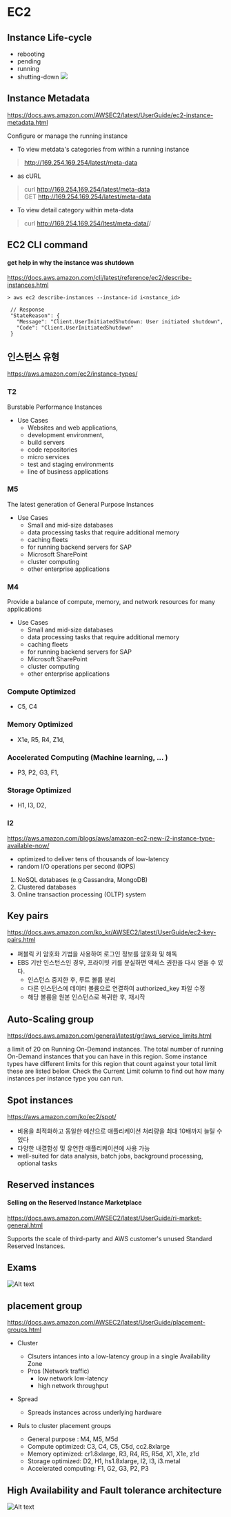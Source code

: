 # EC2

## Instance Life-cycle
  - rebooting
  - pending
  - running
  - shutting-down
![](https://docs.aws.amazon.com/AWSEC2/latest/UserGuide/images/instance_lifecycle.png)

## Instance Metadata 
https://docs.aws.amazon.com/AWSEC2/latest/UserGuide/ec2-instance-metadata.html

Configure or manage the running instance

  - To view metdata's categories from within a running instance
  > http://169.254.169.254/latest/meta-data
  - as cURL
  > curl http://169.254.169.254/latest/meta-data<br>
  > GET http://169.254.169.254/latest/meta-data

  - To view detail category within meta-data
  > curl http://169.254.169.254/ltest/meta-data/<category-name>/
  

## EC2 CLI command
#### get help in why the instance was shutdown
https://docs.aws.amazon.com/cli/latest/reference/ec2/describe-instances.html

``` > aws ec2 describe-instances --instance-id i<nstance_id> ```
``` 
 // Response
 "StateReason": {
   "Message": "Client.UserInitiatedShutdown: User initiated shutdown",
   "Code": "Client.UserInitiatedShutdown"
 }
```


## 인스턴스 유형
https://aws.amazon.com/ec2/instance-types/

### T2
Burstable Performance Instances
  - Use Cases
    + Websites and web applications,
    + development environment,
    + build servers
    + code repositories
    + micro services
    + test and staging environments
    + line of business applications

### M5
The latest generation of General Purpose Instances
  - Use Cases
    + Small and mid-size databases
    + data processing tasks that require additional memory
    + caching fleets
    + for running backend servers for SAP
    + Microsoft SharePoint
    + cluster computing
    + other enterprise applications

### M4
Provide a balance of compute, memory, and network resources for many applications
  - Use Cases
    + Small and mid-size databases
    + data processing tasks that require additional memory
    + caching fleets
    + for running backend servers for SAP
    + Microsoft SharePoint
    + cluster computing
    + other enterprise applications

### Compute Optimized
  - C5, C4
### Memory Optimized
  - X1e, R5, R4, Z1d, 
### Accelerated Computing (Machine learning, ... )
  - P3, P2, G3, F1, 
### Storage Optimized
  - H1, I3, D2, 

### I2 
https://aws.amazon.com/blogs/aws/amazon-ec2-new-i2-instance-type-available-now/

  - optimized to deliver tens of thousands of low-latency
  - random I/O operations per second (IOPS)
    
  1. NoSQL databases (e.g Cassandra, MongoDB)
  2. Clustered databases
  3. Online transaction processing (OLTP) system


## Key pairs
https://docs.aws.amazon.com/ko_kr/AWSEC2/latest/UserGuide/ec2-key-pairs.html

  - 퍼블릭 키 암호화 기법을 사용하여 로그인 정보를 암호화 및 해독
  - EBS 기반 인스턴스인 경우, 프라이빗 키를 분실하면 액세스 권한을 다시 얻을 수 있다.
    + 인스턴스 중지한 후, 루트 볼륨 분리
    + 다른 인스턴스에 데이터 볼륨으로 연결하여 authorized_key 파일 수정
    + 해당 볼륨을 원본 인스턴스로 복귀한 후, 재시작


## Auto-Scaling group
https://docs.aws.amazon.com/general/latest/gr/aws_service_limits.html

a limit of 20 on Running On-Demand instances.
The total number of running On-Demand instances that you can have in this region. 
Some instance types have different limits for this region that count against your total limit
these are listed below. Check the Current Limit column to find out how many instances per instance type you can run.

## Spot instances
https://aws.amazon.com/ko/ec2/spot/
  - 비용을 최적화하고 동일한 예산으로 애플리케이션 처리량을 최대 10배까지 늘릴 수 있다
  - 다양한 내결함성 및 유연한 애플리케이션에 사용 가능
  - well-suited for data analysis, batch jobs, background processing, optional tasks

## Reserved instances
#### Selling on the Reserved Instance Marketplace
https://docs.aws.amazon.com/AWSEC2/latest/UserGuide/ri-market-general.html

Supports the scale of third-party and AWS customer's unused Standard Reserved Instances.

## Exams
![Alt text](./images/spot-instances.jpeg "spot instances")


## placement group
https://docs.aws.amazon.com/AWSEC2/latest/UserGuide/placement-groups.html

  - Cluster
    + Clsuters intances into a low-latency group in a single Availability Zone
    + Pros (Network traffic)
      * low network low-latency
      * high network throughput

  - Spread
    + Spreads instances across underlying hardware

  - Ruls to cluster placement groups
    + General purpose : M4, M5, M5d
    + Compute optimized: C3, C4, C5, C5d, cc2.8xlarge
    + Memory optimized: cr1.8xlarge, R3, R4, R5, R5d, X1, X1e, z1d
    + Storage optimized: D2, H1, hs1.8xlarge, I2, I3, i3.metal
    + Accelerated computing: F1, G2, G3, P2, P3

## High Availability and Fault tolerance architecture
![Alt text](./images/high-availability-architecture.jpeg)
